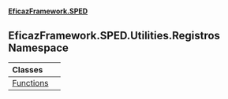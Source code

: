 #### [EficazFramework.SPED](EficazFrameworkSPED.md 'EficazFramework SPED')

## EficazFramework.SPED.Utilities.Registros Namespace

| Classes | |
| :--- | :--- |
| [Functions](EficazFramework.SPED.Utilities.Registros/Functions.md 'EficazFramework.SPED.Utilities.Registros.Functions') | |
